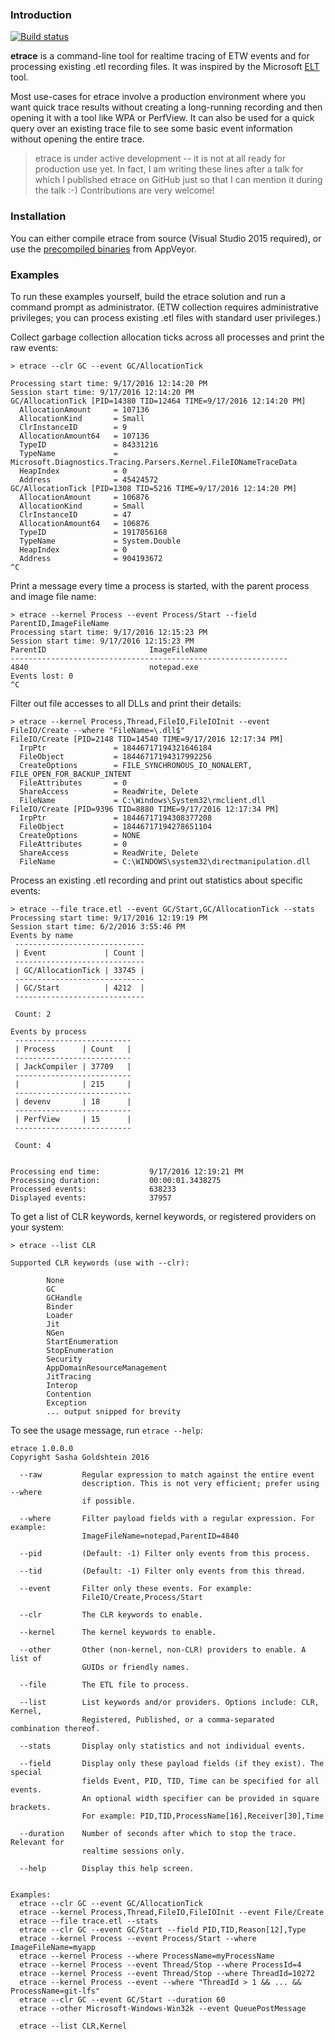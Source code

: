 ### Introduction

[![Build status](https://ci.appveyor.com/api/projects/status/m5ycroyodt1xn49b?svg=true)](https://ci.appveyor.com/project/goldshtn/etrace)

**etrace** is a command-line tool for realtime tracing of ETW events and for
processing existing .etl recording files. It was inspired by the Microsoft
[ELT](https://github.com/Microsoft/Microsoft.Diagnostics.Tracing.Logging/tree/master/utils/LogTool)
tool.

Most use-cases for etrace involve a production environment where you want quick
trace results without creating a long-running recording and then opening it with
a tool like WPA or PerfView. It can also be used for a quick query over an
existing trace file to see some basic event information without opening the
entire trace.

> etrace is under active development -- it is not at all ready for production
> use yet. In fact, I am writing these lines after a talk for which I published
> etrace on GitHub just so that I can mention it during the talk :-)
> Contributions are very welcome!

### Installation

You can either compile etrace from source (Visual Studio 2015 required), or use
the [precompiled binaries](https://ci.appveyor.com/project/goldshtn/etrace/build/artifacts)
from AppVeyor.

### Examples

To run these examples yourself, build the etrace solution and run a command
prompt as administrator. (ETW collection requires administrative privileges;
you can process existing .etl files with standard user privileges.)

Collect garbage collection allocation ticks across all processes and print
the raw events:

```
> etrace --clr GC --event GC/AllocationTick

Processing start time: 9/17/2016 12:14:20 PM
Session start time: 9/17/2016 12:14:20 PM
GC/AllocationTick [PID=14380 TID=12464 TIME=9/17/2016 12:14:20 PM]
  AllocationAmount     = 107136
  AllocationKind       = Small
  ClrInstanceID        = 9
  AllocationAmount64   = 107136
  TypeID               = 84331216
  TypeName             = Microsoft.Diagnostics.Tracing.Parsers.Kernel.FileIONameTraceData
  HeapIndex            = 0
  Address              = 45424572
GC/AllocationTick [PID=1308 TID=5216 TIME=9/17/2016 12:14:20 PM]
  AllocationAmount     = 106876
  AllocationKind       = Small
  ClrInstanceID        = 47
  AllocationAmount64   = 106876
  TypeID               = 1917056168
  TypeName             = System.Double
  HeapIndex            = 0
  Address              = 904193672
^C
```

Print a message every time a process is started, with the parent process and 
image file name:

```
> etrace --kernel Process --event Process/Start --field ParentID,ImageFileName
Processing start time: 9/17/2016 12:15:23 PM
Session start time: 9/17/2016 12:15:23 PM
ParentID                       ImageFileName
--------------------------------------------------------------
4840                           notepad.exe
Events lost: 0
^C
```

Filter out file accesses to all DLLs and print their details:

```
> etrace --kernel Process,Thread,FileIO,FileIOInit --event FileIO/Create --where "FileName=\.dll$"
FileIO/Create [PID=2148 TID=14540 TIME=9/17/2016 12:17:34 PM]
  IrpPtr               = 18446717194321646184
  FileObject           = 18446717194317992256
  CreateOptions        = FILE_SYNCHRONOUS_IO_NONALERT, FILE_OPEN_FOR_BACKUP_INTENT
  FileAttributes       = 0
  ShareAccess          = ReadWrite, Delete
  FileName             = C:\Windows\System32\rmclient.dll
FileIO/Create [PID=9396 TID=8880 TIME=9/17/2016 12:17:34 PM]
  IrpPtr               = 18446717194308377208
  FileObject           = 18446717194278651104
  CreateOptions        = NONE
  FileAttributes       = 0
  ShareAccess          = ReadWrite, Delete
  FileName             = C:\WINDOWS\system32\directmanipulation.dll
```

Process an existing .etl recording and print out statistics about specific
events:

```
> etrace --file trace.etl --event GC/Start,GC/AllocationTick --stats
Processing start time: 9/17/2016 12:19:19 PM
Session start time: 6/2/2016 3:55:46 PM
Events by name
 -----------------------------
 | Event             | Count |
 -----------------------------
 | GC/AllocationTick | 33745 |
 -----------------------------
 | GC/Start          | 4212  |
 -----------------------------

 Count: 2

Events by process
 --------------------------
 | Process      | Count   |
 --------------------------
 | JackCompiler | 37709   |
 --------------------------
 |              | 215     |
 --------------------------
 | devenv       | 18      |
 --------------------------
 | PerfView     | 15      |
 --------------------------

 Count: 4


Processing end time:           9/17/2016 12:19:21 PM
Processing duration:           00:00:01.3438275
Processed events:              638233
Displayed events:              37957
```

To get a list of CLR keywords, kernel keywords, or registered providers on
your system:

```
> etrace --list CLR

Supported CLR keywords (use with --clr):

        None
        GC
        GCHandle
        Binder
        Loader
        Jit
        NGen
        StartEnumeration
        StopEnumeration
        Security
        AppDomainResourceManagement
        JitTracing
        Interop
        Contention
        Exception
		... output snipped for brevity
```

To see the usage message, run `etrace --help`:

```
etrace 1.0.0.0
Copyright Sasha Goldshtein 2016

  --raw         Regular expression to match against the entire event
                description. This is not very efficient; prefer using --where
                if possible.

  --where       Filter payload fields with a regular expression. For example:
                ImageFileName=notepad,ParentID=4840

  --pid         (Default: -1) Filter only events from this process.

  --tid         (Default: -1) Filter only events from this thread.

  --event       Filter only these events. For example:
                FileIO/Create,Process/Start

  --clr         The CLR keywords to enable.

  --kernel      The kernel keywords to enable.

  --other       Other (non-kernel, non-CLR) providers to enable. A list of
                GUIDs or friendly names.

  --file        The ETL file to process.

  --list        List keywords and/or providers. Options include: CLR, Kernel,
                Registered, Published, or a comma-separated combination thereof.

  --stats       Display only statistics and not individual events.

  --field       Display only these payload fields (if they exist). The special
                fields Event, PID, TID, Time can be specified for all events.
                An optional width specifier can be provided in square brackets.
                For example: PID,TID,ProcessName[16],Receiver[30],Time

  --duration    Number of seconds after which to stop the trace. Relevant for
                realtime sessions only.

  --help        Display this help screen.


Examples:
  etrace --clr GC --event GC/AllocationTick
  etrace --kernel Process,Thread,FileIO,FileIOInit --event File/Create
  etrace --file trace.etl --stats
  etrace --clr GC --event GC/Start --field PID,TID,Reason[12],Type
  etrace --kernel Process --event Process/Start --where ImageFileName=myapp
  etrace --kernel Process --where ProcessName=myProcessName
  etrace --kernel Process --event Thread/Stop --where ProcessId=4
  etrace --kernel Process --event Thread/Stop --where ThreadId=10272	
  etrace --kernel Process --event --where "ThreadId > 1 && ... && ProcessName=git-lfs"
  etrace --clr GC --event GC/Start --duration 60
  etrace --other Microsoft-Windows-Win32k --event QueuePostMessage
  
  etrace --list CLR,Kernel
```
